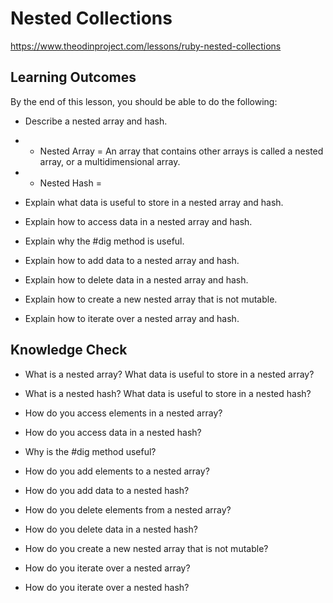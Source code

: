# Nested Collections 

https://www.theodinproject.com/lessons/ruby-nested-collections

## Learning Outcomes

By the end of this lesson, you should be able to do the following:

* Describe a nested array and hash.
* * Nested Array = An array that contains other arrays is called a nested array, or a multidimensional array.
* * Nested Hash = 

* Explain what data is useful to store in a nested array and hash.

*  Explain how to access data in a nested array and hash.

*  Explain why the #dig method is useful.

*  Explain how to add data to a nested array and hash.

*  Explain how to delete data in a nested array and hash.

*  Explain how to create a new nested array that is not mutable.

*  Explain how to iterate over a nested array and hash.

## Knowledge Check

* What is a nested array? What data is useful to store in a nested array?

*  What is a nested hash? What data is useful to store in a nested hash?

*  How do you access elements in a nested array?

*  How do you access data in a nested hash?

*  Why is the #dig method useful?

*  How do you add elements to a nested array?

*  How do you add data to a nested hash?

*  How do you delete elements from a nested array?

*  How do you delete data in a nested hash?

*  How do you create a new nested array that is not mutable?

*  How do you iterate over a nested array?

*  How do you iterate over a nested hash?
